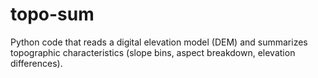 # topo-sum
Python code that reads a digital elevation model (DEM) and summarizes topographic characteristics (slope bins, aspect breakdown, elevation differences).
